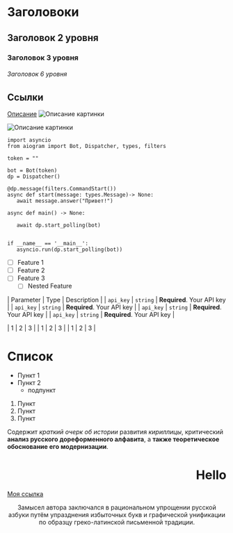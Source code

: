  # Заголовоки

## Заголовок 2 уровня 
### Заголовок 3 уровня 
###### Заголовок 6 уровня 
## Ссылки
[Описание](https://ru.wikipedia.org/wiki/%D0%97%D0%B0%D0%B3%D0%BB%D0%B0%D0%B2%D0%BD%D0%B0%D1%8F_%D1%81%D1%82%D1%80%D0%B0%D0%BD%D0%B8%D1%86%D0%B0)
![Описание картинки](https://static.wikia.nocookie.net/dota2_gamepedia/images/d/d9/Emoticon_happytears.gif/revision/latest?cb=20180504011633)

![Описание картинки](https://static.wikia.nocookie.net/dota2_gamepedia/images/2/2d/Emoticon_Ranked_Top100.png/revision/latest?cb=20190130004721)
```
import asyncio
from aiogram import Bot, Dispatcher, types, filters

token = ""

bot = Bot(token)
dp = Dispatcher()

@dp.message(filters.CommandStart())
async def start(message: types.Message)-> None:
   await message.answer("Привет!")

async def main() -> None:
   
   await dp.start_polling(bot)


if __name__ == '__main__':
   asyncio.run(dp.start_polling(bot))
```

- [ ] Feature 1
- [ ] Feature 2
- [ ] Feature 3
    - [ ] Nested Feature

| Parameter | Type     | Description                |
| `api_key` | `string` | **Required**. Your API key |
| `api_key` | `string` | **Required**. Your API key |
| `api_key` | `string` | **Required**. Your API key |
| `api_key` | `string` | **Required**. Your API key |


| 1 | 2 | 3 |
| 1 | 2 | 3 |
| 1 | 2 | 3 |

# Список 
- Пункт 1
- Пункт 2
  - подпункт
1. Пункт
2. Пункт
3. Пункт

Содержит _краткий очерк об истории_ развития *кириллицы*, критический **анализ русского дореформенного алфавита**, а __также теоретическое обоснование его модернизации__. 

<h1 align="right">Hello</h1>
<a  href="https://ru.wikipedia.org/wiki/%D0%97%D0%B0%D0%B3%D0%BB%D0%B0%D0%B2%D0%BD%D0%B0%D1%8F_%D1%81%D1%82%D1%80%D0%B0%D0%BD%D0%B8%D1%86%D0%B0" title="Описание ссылки">Моя ссылка</a>

<p align="center">Замысел автора заключался в рациональном упрощении русской азбуки путём упразднения избыточных букв и графической унификации по образцу греко-латинской письменной традиции.</p>

